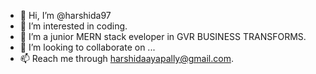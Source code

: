 - 👋 Hi, I’m @harshida97
- 👀 I’m interested in coding.
- 🌱 I’m a junior MERN stack eveloper in GVR BUSINESS TRANSFORMS.
- 💞️ I’m looking to collaborate on ...
- 📫 Reach me through harshidaayapally@gmail.com.

<!---
harshida97/harshida97 is a ✨ special ✨ repository because its `README.md` (this file) appears on your GitHub profile.
You can click the Preview link to take a look at your changes.
--->

